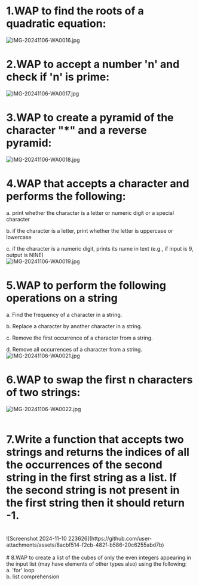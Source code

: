 # 1.WAP to find the roots of a quadratic equation:
![IMG-20241106-WA0016.jpg](https://github.com/user-attachments/assets/68f324dc-c780-470f-8829-84ca451ace85)
# 2.WAP to accept a number 'n' and check if 'n' is prime:
![IMG-20241106-WA0017.jpg](https://github.com/user-attachments/assets/6bdf9dcd-be45-4734-bea3-0397d6f3040a)
# 3.WAP to create a pyramid of the character "*" and a reverse pyramid:
![IMG-20241106-WA0018.jpg](https://github.com/user-attachments/assets/28cc56a8-2822-4b24-aff4-2d0741e2934a)
# 4.WAP that accepts a character and performs the following:<br/>

a. print whether the character is a letter or numeric digit or a special character<br/>

b. if the character is a letter, print whether the letter is uppercase or lowercase<br/>

c. if the character is a numeric digit, prints its name in text (e.g., if input is 9, output is NINE)<br/>
![IMG-20241106-WA0019.jpg](https://github.com/user-attachments/assets/0703f78a-8858-4f19-a54e-3e66c0487ed6)
# 5.WAP to perform the following operations on a string<br/>

a. Find the frequency of a character in a string.<br/>

b. Replace a character by another character in a string.<br/>

c. Remove the first occurrence of a character from a string.<br/>

d. Remove all occurrences of a character from a string.<br/>
![IMG-20241106-WA0021.jpg](https://github.com/user-attachments/assets/238e62e9-ba5c-48c5-8a6f-c40a1a24f9fb)
# 6.WAP to swap the first n characters of two strings:
![IMG-20241106-WA0022.jpg](https://github.com/user-attachments/assets/853761fb-aa8f-45fb-a2b5-4a3aaa2baf5a)
<br/>
<br/>
# 7.Write a function that accepts two strings and returns the indices of all the occurrences of the second string in the first string as a list. If the second string is not present in the first string then it should return -1.
<br/>
![Screenshot 2024-11-10 223626](https://github.com/user-attachments/assets/8acbf514-f2cb-482f-b586-20c6255abd7b)
<br/>
<br/>
# 8.WAP to create a list of the cubes of only the even integers appearing in the input list (may have elements of other types also) using the following:<br/>
a. 'for' loop<br/>
b. list comprehension<br/>

